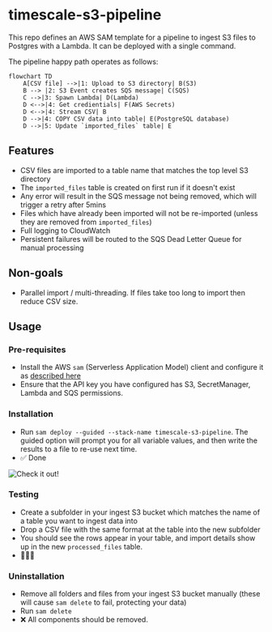 # timescale-s3-pipeline
This repo defines an AWS SAM template for a pipeline to ingest S3 files to Postgres with a Lambda. It can be deployed with a single command.

The pipeline happy path operates as follows:

```mermaid
flowchart TD
    A[CSV file] -->|1: Upload to S3 directory| B(S3)
    B --> |2: S3 Event creates SQS message| C(SQS)
    C -->|3: Spawn Lambda| D(Lambda)
    D <-->|4: Get credientials| F(AWS Secrets)
    D <-->|4: Stream CSV| B
    D -->|4: COPY CSV data into table| E(PostgreSQL database)
    D -->|5: Update `imported_files` table| E
```
## Features
- CSV files are imported to a table name that matches the top level S3 directory
- The `imported_files` table is created on first run if it doesn't exist
- Any error will result in the SQS message not being removed, which will trigger a retry after 5mins
- Files which have already been imported will not be re-imported (unless they are removed from `imported_files`)
- Full logging to CloudWatch
- Persistent failures will be routed to the SQS Dead Letter Queue for manual processing
  
## Non-goals
- Parallel import / multi-threading. If files take too long to import then reduce CSV size. 

## Usage
### Pre-requisites
- Install the AWS `sam` (Serverless Application Model) client and configure it as [described here](https://docs.aws.amazon.com/serverless-application-model/latest/developerguide/install-sam-cli.html)
- Ensure that the API key you have configured has S3, SecretManager, Lambda and SQS permissions.

### Installation
- Run `sam deploy --guided --stack-name timescale-s3-pipeline`. The guided option will prompt you for all variable values, and then write the results to a file to re-use next time.
- ✅ Done

![Check it out!](https://i.imgur.com/GSZRjSq.gif)

### Testing
- Create a subfolder in your ingest S3 bucket which matches the name of a table you want to ingest data into
- Drop a CSV file with the same format at the table into the new subfolder
- You should see the rows appear in your table, and import details show up in the new `processed_files` table.
- 🚀🚀🚀

### Uninstallation
- Remove all folders and files from your ingest S3 bucket manually (these will cause `sam delete` to fail, protecting your data)
- Run `sam delete`
- ❌ All components should be removed.


